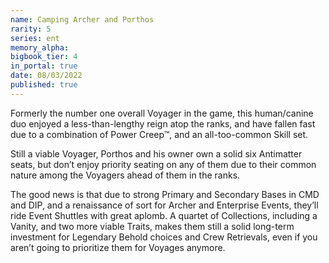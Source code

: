 ```yaml
---
name: Camping Archer and Porthos
rarity: 5
series: ent
memory_alpha:
bigbook_tier: 4
in_portal: true
date: 08/03/2022
published: true
---
```


Formerly the number one overall Voyager in the game, this human/canine duo enjoyed a less-than-lengthy reign atop the ranks, and have fallen fast due to a combination of Power Creep™, and an all-too-common Skill set.

Still a viable Voyager, Porthos and his owner own a solid six Antimatter seats, but don’t enjoy priority seating on any of them due to their common nature among the Voyagers ahead of them in the ranks. 

The good news is that due to strong Primary and Secondary Bases in CMD and DIP, and a renaissance of sort for Archer and Enterprise Events, they’ll ride Event Shuttles with great aplomb. A quartet of Collections, including a Vanity, and two more viable Traits, makes them still a solid long-term investment for Legendary Behold choices and Crew Retrievals, even if you aren’t going to prioritize them for Voyages anymore.
